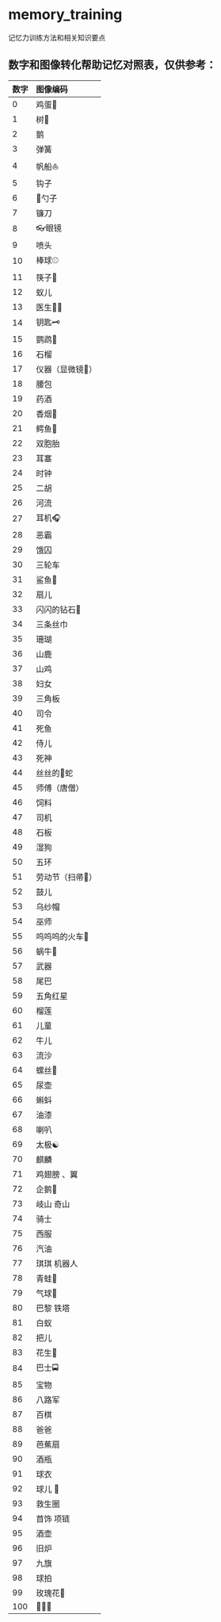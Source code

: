 # memory_training
记忆力训练方法和相关知识要点

## 数字和图像转化帮助记忆对照表，仅供参考：
|数字|图像编码|
|:------------|:------------|
|0|鸡蛋🥚|
|1|树🌲|
|2|鹅|
|3|弹簧|
|4|帆船⛵️|
|5|钩子|
|6|🥄勺子|
|7|镰刀|
|8|👓眼镜|
|9|喷头|
|10|棒球⚾️|
|11|筷子🥢|
|12|蚁儿|
|13|医生👨‍⚕️|
|14|钥匙🗝|
|15|鹦鹉🦜|
|16|石榴|
|17|仪器（显微镜🔬）|
|18|腰包|
|19|药酒|
|20|香烟🚬|
|21|鳄鱼🐊|
|22|双胞胎|
|23|耳塞|
|24|时钟|
|25|二胡|
|26|河流|
|27|耳机🎧|
|28|恶霸|
|29|饿囚|
|30|三轮车|
|31|鲨鱼🦈|
|32|扇儿|
|33|闪闪的钻石💎|
|34|三条丝巾|
|35|珊瑚|
|36|山鹿|
|37|山鸡|
|38|妇女|
|39|三角板|
|40|司令|
|41|死鱼|
|42|侍儿|
|43|死神|
|44|丝丝的🐍蛇|
|45|师傅（唐僧）|
|46|饲料|
|47|司机|
|48|石板|
|49|湿狗|
|50|五环|
|51|劳动节（扫帚🧹）|
|52|鼓儿|
|53|乌纱帽|
|54|巫师|
|55|呜呜呜的火车🚄|
|56|蜗牛🐌|
|57|武器|
|58|尾巴|
|59|五角红星|
|60|榴莲|
|61|儿童|
|62|牛儿|
|63|流沙|
|64|螺丝🔩|
|65|尿壶|
|66|蝌蚪|
|67|油漆|
|68|喇叭|
|69|太极☯️|
|70|麒麟|
|71|鸡翅膀 、翼|
|72|企鹅🐧|
|73|岐山 奇山|
|74|骑士|
|75|西服|
|76|汽油|
|77|琪琪 机器人|
|78|青蛙🐸|
|79|气球🎈|
|80|巴黎 铁塔|
|81|白蚁|
|82|把儿|
|83|花生🥜|
|84|巴士🚍|
|85|宝物|
|86|八路军|
|87|百棋|
|88|爸爸|
|89|芭蕉扇|
|90|酒瓶|
|91|球衣|
|92|球儿 🏀|
|93|救生圈|
|94|首饰 项链|
|95|酒壶|
|96|旧炉|
|97|九旗|
|98|球拍|
|99|玫瑰花🌹|
|100|🌲🥚🥚|



